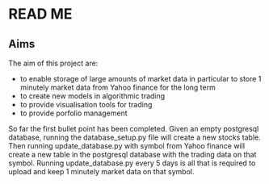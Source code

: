 # READ ME
## Aims
The aim of this project are:
* to enable storage of large amounts of market data in particular to store 1 minutely market data from Yahoo finance for the long term
* to create new models in algorithmic trading 
* to provide visualisation tools for trading
* to provide porfolio management 

So far the first bullet point has been completed. Given an empty postgresql database, running the database_setup.py file will create a new stocks table. Then running update_database.py with symbol from Yahoo finance will create a new table in the postgresql database with the trading data on that symbol. Running update_database.py every 5 days is all that is required to upload and keep 1 minutely market data on that symbol.  
